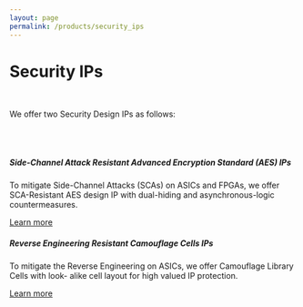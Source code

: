 ```yaml
---
layout: page
permalink: /products/security_ips
---
```


<!-- SEO -->
<title>Security IPs - Async2Secure</title>
<meta name="description" content="We offer SCA-Resistant AES design IP with dual-hiding and asynchronous-logic countermeasures for highly secure data encryption and Camouflage Library Cells." />
<meta name="robots" content="index, follow" />
<meta name="googlebot" content="index, follow, max-snippet:-1, max-image-preview:large, max-video-preview:-1" />
<meta name="bingbot" content="index, follow, max-snippet:-1, max-image-preview:large, max-video-preview:-1" />
<link rel="canonical" href="https://www.async2secure.com/products/security_ips" />
<!-- END OF SEO -->
<div class="hero--small2">
   <div class="hero__wrap">
      <h1 class="hero__title">Security IPs</h1>
   </div>
</div>
<br>
<article class="new">
<a id="first"></a>
<p>We offer two Security Design IPs as follows:</p>
<br>
<br>
<div class="card-deck">
   <div class="card">
      <div class="card-body">
         <h5 class="card-title">Side-Channel Attack Resistant Advanced Encryption Standard (AES) IPs</h5>
         <p class="card-text">To mitigate Side-Channel Attacks (SCAs) on ASICs and FPGAs, we offer SCA-Resistant AES design IP with dual-hiding and asynchronous-logic countermeasures.</p>
      </div>
      <div class="card-footer border-0">
         <a class="link" href="{{ site.baseurl }}{% link _pages/products/side_channel_attack_resistance_ips.md %}">Learn more</a>
      </div>
   </div>
   <div class="card">
      <div class="card-body">
         <h5 class="card-title">Reverse Engineering Resistant Camouflage Cells IPs</h5>
         <p class="card-text">To mitigate the Reverse Engineering on ASICs, we offer Camouflage Library Cells with look- alike cell layout for high valued IP protection.</p>
      </div>
      <div class="card-footer border-0">
         <a class="link" href="{{ site.baseurl }}{% link _pages/products/reverse_engineering_resistant_camouflage_cells_ips.md %}">Learn more</a>
      </div>
   </div>
</div>
<article>
